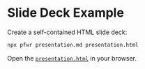# Slide Deck Example

Create a self-contained HTML slide deck:

```sh
npx pfwr presentation.md presentation.html
```

Open the [`presentation.html`](https://cdn.statically.io/gh/nikku/pfwr/v0.0.10/example/presentation.html) in your browser.
